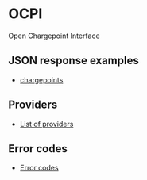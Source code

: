 OCPI
====

Open Chargepoint Interface

JSON response examples
----------------------

* [chargepoints](https://github.com/ocpi/OCPI/blob/Development/ocpi/chargepoints.md)

Providers
---------

* [List of providers](https://github.com/ocpi/OCPI/blob/Development/ocpi/error_codes.md)

Error codes
-----------

* [Error codes](https://github.com/ocpi/OCPI/blob/Development/providers.md)